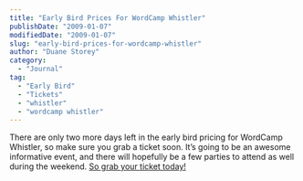 ```yaml
---
title: "Early Bird Prices For WordCamp Whistler"
publishDate: "2009-01-07"
modifiedDate: "2009-01-07"
slug: "early-bird-prices-for-wordcamp-whistler"
author: "Duane Storey"
category:
  - "Journal"
tag:
  - "Early Bird"
  - "Tickets"
  - "whistler"
  - "wordcamp whistler"
---
```


There are only two more days left in the early bird pricing for WordCamp Whistler, so make sure you grab a ticket soon. It’s going to be an awesome informative event, and there will hopefully be a few parties to attend as well during the weekend. [So grab your ticket today!](http://tinyurl.com/9dv9q8)